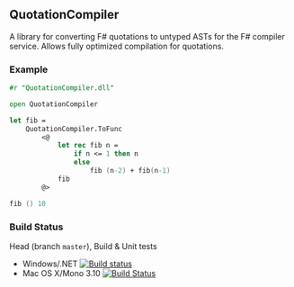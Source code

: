 ## QuotationCompiler

A library for converting F# quotations to untyped ASTs for the F# compiler service. 
Allows fully optimized compilation for quotations.

### Example

```fsharp
#r "QuotationCompiler.dll"

open QuotationCompiler

let fib =
    QuotationCompiler.ToFunc 
        <@
            let rec fib n =
                if n <= 1 then n
                else
                    fib (n-2) + fib(n-1)
            fib
        @>

fib () 10
```

### Build Status

Head (branch `master`), Build & Unit tests

* Windows/.NET [![Build status](https://ci.appveyor.com/api/projects/status/3a84u9wrf9xt0aks/branch/master?svg=true)](https://ci.appveyor.com/project/nessos/quotationscompiler/branch/master)
* Mac OS X/Mono 3.10 [![Build Status](https://travis-ci.org/eiriktsarpalis/QuotationsCompiler.png?branch=master)](https://travis-ci.org/eiriktsarpalis/QuotationsCompiler/branches)
